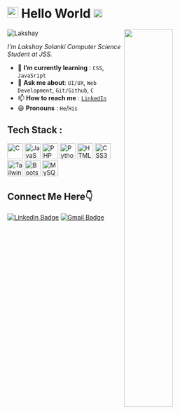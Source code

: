 <h1><img src="https://imgur.com/CTPzCrS.gif" height=25px width=25px> <b> Hello World </b> <img src="https://imgur.com/TFzFv3D.gif" height=20px width=20px></h1>
<img src="https://imgur.com/Z9n1y5S.gif" height=47% width=47% align="right">
<p align="left"> <img src="https://komarev.com/ghpvc/?username=acefirefist121719" alt="Lakshay" /> </p>
<p><i> I'm Lakshay Solanki Computer Science Student at JSS. </i></p>
<ul>
<li> 🌱 <b>I’m currently learning</b> : <code>CSS</code>, <code>JavaSript</code></li>
<li> 💬 <b>Ask me about</b>: <code>UI/UX</code>, <code>Web Development</code>, <code>Git/Github</code>, <code>C</code></li>
<li> 📫 <b>How to reach me</b> : <code><a href="#">LinkedIn</a></code></li>
<li> 😄 <b>Pronouns</b> : <code>He</code>/<code>His</code></li>
</ul>
<h2> Tech Stack :</h2>
<p align="left">
<a href="https://docs.microsoft.com/en-us/cpp/?view=msvc-170" target="_blank" rel="noreferrer"><img src="https://raw.githubusercontent.com/danielcranney/readme-generator/main/public/icons/skills/c-colored.svg" width="36" height="36" alt="C" /></a>
<a href="https://developer.mozilla.org/en-US/docs/Web/JavaScript" target="_blank" rel="noreferrer"><img src="https://raw.githubusercontent.com/danielcranney/readme-generator/main/public/icons/skills/javascript-colored.svg" width="36" height="36" alt="JavaScript" /></a>
<a href="https://www.php.net/" target="_blank" rel="noreferrer"><img src="https://raw.githubusercontent.com/danielcranney/readme-generator/main/public/icons/skills/php-colored.svg" width="36" height="36" alt="PHP" /></a>
<a href="https://www.python.org/" target="_blank" rel="noreferrer"><img src="https://raw.githubusercontent.com/danielcranney/readme-generator/main/public/icons/skills/python-colored.svg" width="36" height="36" alt="Python" /></a>
<a href="https://developer.mozilla.org/en-US/docs/Glossary/HTML5" target="_blank" rel="noreferrer"><img src="https://raw.githubusercontent.com/danielcranney/readme-generator/main/public/icons/skills/html5-colored.svg" width="36" height="36" alt="HTML5" /></a>
<a href="https://www.w3.org/TR/CSS/#css" target="_blank" rel="noreferrer"><img src="https://raw.githubusercontent.com/danielcranney/readme-generator/main/public/icons/skills/css3-colored.svg" width="36" height="36" alt="CSS3" /></a>
<a href="https://tailwindcss.com/" target="_blank" rel="noreferrer"><img src="https://raw.githubusercontent.com/danielcranney/readme-generator/main/public/icons/skills/tailwindcss-colored.svg" width="36" height="36" alt="TailwindCSS" /></a>
<a href="https://getbootstrap.com/" target="_blank" rel="noreferrer"><img src="https://raw.githubusercontent.com/danielcranney/readme-generator/main/public/icons/skills/bootstrap-colored.svg" width="36" height="36" alt="Bootstrap" /></a>
<a href="https://www.mysql.com/" target="_blank" rel="noreferrer"><img src="https://raw.githubusercontent.com/danielcranney/readme-generator/main/public/icons/skills/mysql-colored.svg" width="36" height="36" alt="MySQL" /></a>
</p>
</p>

<h2>Connect Me Here👇</h2>
<p align="center"> 


[![Linkedin Badge](https://img.shields.io/badge/-Lakshay_Solanki-blue?style=flat-square&logo=Linkedin&logoColor=white&link=https://www.linkedin.com/in/lakshay-solanki-0a3160296)](https://www.linkedin.com/in/lakshay-solanki-0a3160296)
[![Gmail Badge](https://img.shields.io/badge/-Lakshaysolanki203131@gmail.com-c14438?style=flat-square&logo=Gmail&logoColor=black&link=mailto:Lakshaysolanki203131@gmail.com)](mailto:Lakshaysolanki203131@gmail.com)


</p>
<!-- <h2>📊 My Github Stats</h2>




<br/> -->
<p align="center">
    <a href="https://github.com/acefirefist121719/github-readme-streak-stats">
        <img title="🔥 Get streak stats for your profile at git.io/streak-stats" alt="Pulkit streak" src="https://github-readme-streak-stats.herokuapp.com/?user=acefirefist121719&theme=black-ice&hide_border=true&stroke=0000&background=060A0CD0"/>
    </a>
</p>
<br/>
<br/>

<p align="center">See More: https://metrics.lecoq.io/about/acefirefist121719</p>

<h3 align="center">Show some ❤ by <img src="https://imgur.com/o7ncZFp.jpg" height=25px width=25px> some repositories .</h3>



</center>
